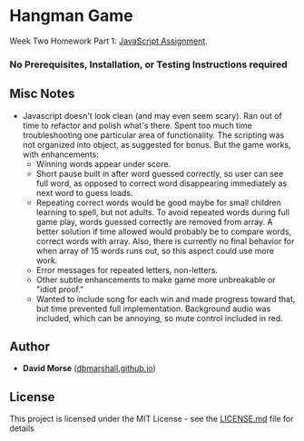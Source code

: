 # Hangman Game

Week Two Homework Part 1: [JavaScript Assignment](http://ucb.bootcampcontent.com/UCB-Coding-Bootcamp/09-11-2017-UCB-Class-Repository-FSF-FT/blob/master/02-week/homework/part-1/Instructions/homework-instructions.md).

### No Prerequisites, Installation, or Testing Instructions required

## Misc Notes

* Javascript doesn't look clean (and may even seem scary).  Ran out of time to refactor and polish what's there.  Spent too much time troubleshooting one particular area of functionality. The scripting was not organized into object, as suggested for bonus.  But the game works, with enhancements:
  * Winning words appear under score.
  * Short pause built in after word guessed correctly, so user can see full word, as opposed to correct word disappearing immediately as next word to guess loads.
  * Repeating correct words would be good maybe for small children learning to spell, but not adults. To avoid repeated words during full game play, words guessed correctly are removed from array. A better solution if time allowed would probably be to compare words, correct words with array.  Also, there is currently no final behavior for when array of 15 words runs out, so this aspect could use more work.  
  * Error messages for repeated letters, non-letters. 
  * Other subtle enhancements to make game more unbreakable or "idiot proof."
  * Wanted to include song for each win and made progress toward that, but time prevented full implementation.  Background audio was included, which can be annoying, so mute control included in red. 

## Author

* **David Morse** ([dbmarshall.github.io](https://dbmarshall.github.io))

## License

This project is licensed under the MIT License - see the [LICENSE.md](LICENSE.md) file for details

